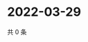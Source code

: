 # 2022-03-29

共 0 条

<!-- BEGIN WEIBO -->
<!-- 最后更新时间 Tue Mar 29 2022 09:06:13 GMT+0800 (China Standard Time) -->

<!-- END WEIBO -->
